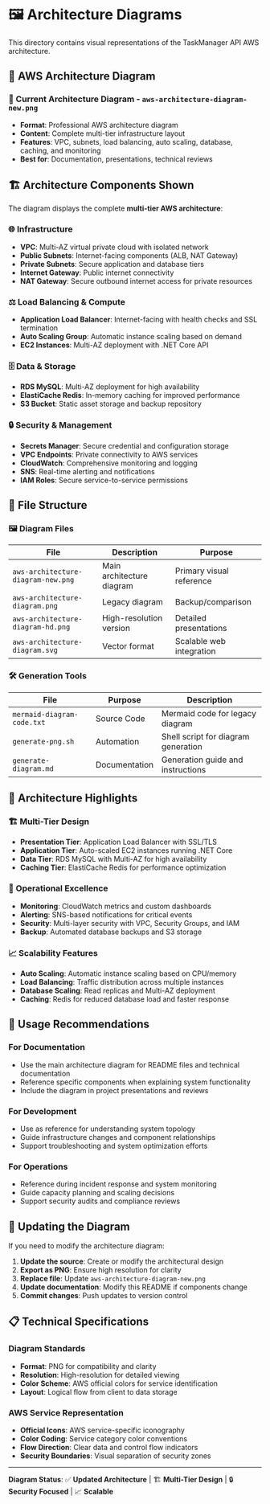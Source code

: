 # 🖼️ Architecture Diagrams

This directory contains visual representations of the TaskManager API AWS architecture.

## 🎯 **AWS Architecture Diagram**

### **📱 Current Architecture Diagram** - `aws-architecture-diagram-new.png`
- **Format**: Professional AWS architecture diagram
- **Content**: Complete multi-tier infrastructure layout
- **Features**: VPC, subnets, load balancing, auto scaling, database, caching, and monitoring
- **Best for**: Documentation, presentations, technical reviews

## 🏗️ **Architecture Components Shown**

The diagram displays the complete **multi-tier AWS architecture**:

### **🌐 Infrastructure**
- **VPC**: Multi-AZ virtual private cloud with isolated network
- **Public Subnets**: Internet-facing components (ALB, NAT Gateway)
- **Private Subnets**: Secure application and database tiers
- **Internet Gateway**: Public internet connectivity
- **NAT Gateway**: Secure outbound internet access for private resources

### **⚖️ Load Balancing & Compute**
- **Application Load Balancer**: Internet-facing with health checks and SSL termination
- **Auto Scaling Group**: Automatic instance scaling based on demand
- **EC2 Instances**: Multi-AZ deployment with .NET Core API

### **🗄️ Data & Storage**
- **RDS MySQL**: Multi-AZ deployment for high availability
- **ElastiCache Redis**: In-memory caching for improved performance
- **S3 Bucket**: Static asset storage and backup repository

### **🔒 Security & Management**
- **Secrets Manager**: Secure credential and configuration storage
- **VPC Endpoints**: Private connectivity to AWS services
- **CloudWatch**: Comprehensive monitoring and logging
- **SNS**: Real-time alerting and notifications
- **IAM Roles**: Secure service-to-service permissions

## 📁 **File Structure**

### **🖼️ Diagram Files**
| File | Description | Purpose |
|------|-------------|---------|
| `aws-architecture-diagram-new.png` | Main architecture diagram | Primary visual reference |
| `aws-architecture-diagram.png` | Legacy diagram | Backup/comparison |
| `aws-architecture-diagram-hd.png` | High-resolution version | Detailed presentations |
| `aws-architecture-diagram.svg` | Vector format | Scalable web integration |

### **🛠️ Generation Tools**
| File | Purpose | Description |
|------|---------|-------------|
| `mermaid-diagram-code.txt` | Source Code | Mermaid code for legacy diagram |
| `generate-png.sh` | Automation | Shell script for diagram generation |
| `generate-diagram.md` | Documentation | Generation guide and instructions |

## 🎨 **Architecture Highlights**

### **🏗️ Multi-Tier Design**
- **Presentation Tier**: Application Load Balancer with SSL/TLS
- **Application Tier**: Auto-scaled EC2 instances running .NET Core
- **Data Tier**: RDS MySQL with Multi-AZ for high availability
- **Caching Tier**: ElastiCache Redis for performance optimization

### **🔧 Operational Excellence**
- **Monitoring**: CloudWatch metrics and custom dashboards
- **Alerting**: SNS-based notifications for critical events
- **Security**: Multi-layer security with VPC, Security Groups, and IAM
- **Backup**: Automated database backups and S3 storage

### **📈 Scalability Features**
- **Auto Scaling**: Automatic instance scaling based on CPU/memory
- **Load Balancing**: Traffic distribution across multiple instances
- **Database Scaling**: Read replicas and Multi-AZ deployment
- **Caching**: Redis for reduced database load and faster response

## 🚀 **Usage Recommendations**

### **For Documentation**
- Use the main architecture diagram for README files and technical documentation
- Reference specific components when explaining system functionality
- Include the diagram in project presentations and reviews

### **For Development**
- Use as reference for understanding system topology
- Guide infrastructure changes and component relationships
- Support troubleshooting and system optimization efforts

### **For Operations**
- Reference during incident response and system monitoring
- Guide capacity planning and scaling decisions
- Support security audits and compliance reviews

## 🔄 **Updating the Diagram**

If you need to modify the architecture diagram:

1. **Update the source**: Create or modify the architectural design
2. **Export as PNG**: Ensure high resolution for clarity
3. **Replace file**: Update `aws-architecture-diagram-new.png`
4. **Update documentation**: Modify this README if components change
5. **Commit changes**: Push updates to version control

## 📋 **Technical Specifications**

### **Diagram Standards**
- **Format**: PNG for compatibility and clarity
- **Resolution**: High-resolution for detailed viewing
- **Color Scheme**: AWS official colors for service identification
- **Layout**: Logical flow from client to data storage

### **AWS Service Representation**
- **Official Icons**: AWS service-specific iconography
- **Color Coding**: Service category color conventions
- **Flow Direction**: Clear data and control flow indicators
- **Security Boundaries**: Visual separation of security zones

---

**Diagram Status**: ✅ **Updated Architecture** | 🏗️ **Multi-Tier Design** | 🔒 **Security Focused** | 📈 **Scalable** 
